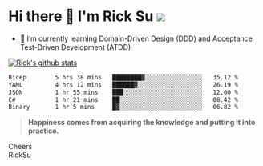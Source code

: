 # Hi there 👋 I'm Rick Su ![](https://komarev.com/ghpvc/?username=ricksu978)
<!--
**ricksu978/ricksu978** is a ✨ _special_ ✨ repository because its `README.md` (this file) appears on your GitHub profile.

Here are some ideas to get you started:

- 🔭 I’m currently working on ...
-->
- 🌱 I’m currently learning Domain-Driven Design (DDD) and Acceptance Test-Driven Development (ATDD)
<!--
- 👯 I’m looking to collaborate on ...
- 🤔 I’m looking for help with ...
- 💬 Ask me about ...
- 📫 How to reach me: ...
- 😄 Pronouns: ...
- ⚡ Fun fact: ...
-->
[![Rick's github stats](https://github-readme-stats.vercel.app/api?username=ricksu978&theme=dark)](https://github.com/ricksu978/ricksu978)

<!--START_SECTION:waka-->

```txt
Bicep        5 hrs 38 mins   ████████▓░░░░░░░░░░░░░░░░   35.12 %
YAML         4 hrs 12 mins   ██████▓░░░░░░░░░░░░░░░░░░   26.19 %
JSON         1 hr 55 mins    ███░░░░░░░░░░░░░░░░░░░░░░   12.00 %
C#           1 hr 21 mins    ██░░░░░░░░░░░░░░░░░░░░░░░   08.42 %
Binary       1 hr 5 mins     █▓░░░░░░░░░░░░░░░░░░░░░░░   06.82 %
```

<!--END_SECTION:waka-->

> **Happiness comes from acquiring the knowledge and putting it into practice.**

Cheers  
RickSu 
